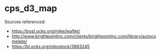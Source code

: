 # cps_d3_map

Sources referenced:  
- https://bost.ocks.org/mike/leaflet/  
- http://www.brightpointinc.com/clients/brightpointinc.com/library/autocomplete/  
- https://bl.ocks.org/mbostock/3883245  